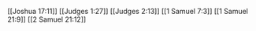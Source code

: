 [[Joshua 17:11]]
[[Judges 1:27]]
[[Judges 2:13]]
[[1 Samuel 7:3]]
[[1 Samuel 21:9]]
[[2 Samuel 21:12]]
